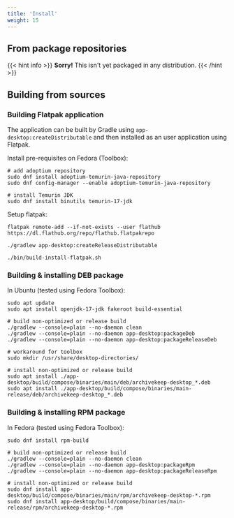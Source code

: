 ```yaml
---
title: 'Install'
weight: 15
---
```


## From package repositories

{{< hint info >}}
**Sorry!** This isn't yet packaged in any distribution.
{{< /hint >}}


## Building from sources

### Building Flatpak application

The application can be built by Gradle using `app-desktop:createDistributable` and then installed as an user application using Flatpak.

Install pre-requisites on Fedora (Toolbox):

```shell
# add adoptium repository
sudo dnf install adoptium-temurin-java-repository
sudo dnf config-manager --enable adoptium-temurin-java-repository

# install Temurin JDK
sudo dnf install binutils temurin-17-jdk
```

Setup flatpak:

```shell
flatpak remote-add --if-not-exists --user flathub https://dl.flathub.org/repo/flathub.flatpakrepo
```

```shell
./gradlew app-desktop:createReleaseDistributable

./bin/build-install-flatpak.sh
```

### Building & installing DEB package

In Ubuntu (tested using Fedora Toolbox):

```shell
sudo apt update
sudo apt install openjdk-17-jdk fakeroot build-essential

# build non-optimized or release build
./gradlew --console=plain --no-daemon clean
./gradlew --console=plain --no-daemon app-desktop:packageDeb
./gradlew --console=plain --no-daemon app-desktop:packageReleaseDeb

# workaround for toolbox
sudo mkdir /usr/share/desktop-directories/

# install non-optimized or release build
sudo apt install ./app-desktop/build/compose/binaries/main/deb/archivekeep-desktop_*.deb 
sudo apt install ./app-desktop/build/compose/binaries/main-release/deb/archivekeep-desktop_*.deb
```

### Building & installing RPM package

In Fedora (tested using Fedora Toolbox):

```shell
sudo dnf install rpm-build

# build non-optimized or release build
./gradlew --console=plain --no-daemon clean
./gradlew --console=plain --no-daemon app-desktop:packageRpm
./gradlew --console=plain --no-daemon app-desktop:packageReleaseRpm

# install non-optimized or release build
sudo dnf install app-desktop/build/compose/binaries/main/rpm/archivekeep-desktop-*.rpm
sudo dnf install app-desktop/build/compose/binaries/main-release/rpm/archivekeep-desktop-*.rpm
```
